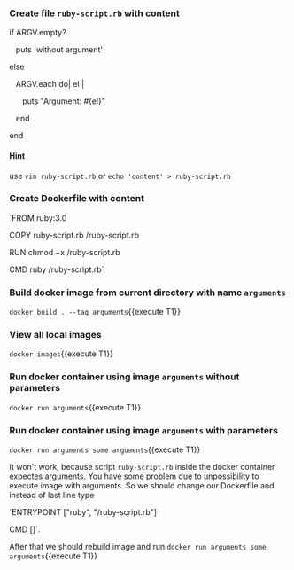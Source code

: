 ### Create file `ruby-script.rb` with content

if ARGV.empty?

&nbsp;&nbsp;  puts 'without argument'
  
else

&nbsp;&nbsp; ARGV.each do| el |

&nbsp;&nbsp; &nbsp;&nbsp;   puts "Argument: #{el}"
  
&nbsp;&nbsp; end

end

#### Hint

use `vim ruby-script.rb` or `echo 'content' > ruby-script.rb`

### Create Dockerfile with content

`FROM ruby:3.0

COPY ruby-script.rb /ruby-script.rb

RUN chmod +x /ruby-script.rb

CMD ruby /ruby-script.rb`

### Build docker image from current directory with name `arguments`

`docker build . --tag arguments`{{execute T1}}

### View all local images

`docker images`{{execute T1}}

### Run docker container using image `arguments` without parameters

`docker run arguments`{{execute T1}}

### Run docker container using image `arguments` with parameters

`docker run arguments some arguments`{{execute T1}}

It won't work, because script `ruby-script.rb` inside the docker container expectes arguments.    You have some problem due to unpossibility to execute image with arguments. So we should change our Dockerfile and instead of last line type  

`ENTRYPOINT ["ruby", "/ruby-script.rb"]

CMD  []`. 

After that we should rebuild image and run `docker run arguments some arguments`{{execute T1}}


